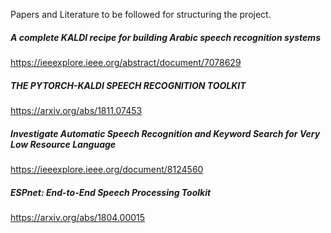 Papers and Literature to be followed for structuring the project.

##### A complete KALDI recipe for building Arabic speech recognition systems
https://ieeexplore.ieee.org/abstract/document/7078629

##### THE PYTORCH-KALDI SPEECH RECOGNITION TOOLKIT
https://arxiv.org/abs/1811.07453

##### Investigate Automatic Speech Recognition and Keyword Search for Very Low Resource Language 
https://ieeexplore.ieee.org/document/8124560

##### ESPnet: End-to-End Speech Processing Toolkit
https://arxiv.org/abs/1804.00015
